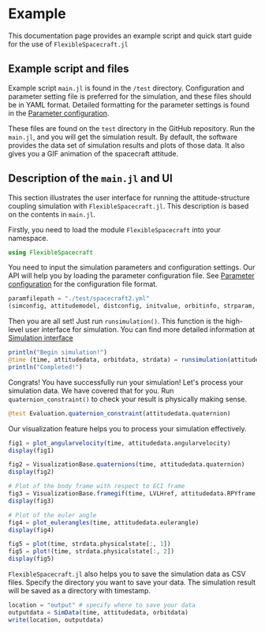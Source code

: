 # Example

This documentation page provides an example script and quick start guide for the use of `FlexibleSpacecraft.jl`

## Example script and files

Example script `main.jl` is found in the `/test` directory. Configuration and parameter setting file is preferred for the simulation, and these files should be in YAML format. Detailed formatting for the parameter settings is found in the [Parameter configuration](@ref).

These files are found on the `test` directory in the GitHub repository. Run the `main.jl`, and you will get the simulation result. By default, the software provides the data set of simulation results and plots of those data. It also gives you a GIF animation of the spacecraft attitude.

## Description of the `main.jl` and UI

This section illustrates the user interface for running the attitude-structure coupling simulation with `FlexibleSpacecraft.jl`. This description is based on the contents in `main.jl`.

Firstly, you need to load the module `FlexibleSpacecraft` into your namespace.

```julia
using FlexibleSpacecraft
```

You need to input the simulation parameters and configuration settings. Our API will help you by loading the parameter configuration file. See [Parameter configuration](@ref) for the configuration file format.

```julia
paramfilepath = "./test/spacecraft2.yml"
(simconfig, attitudemodel, distconfig, initvalue, orbitinfo, strparam, strmodel) = readparamfile(paramfilepath)
```

Then you are all set! Just run `runsimulation()`. This function is the high-level user interface for simulation. You can find more detailed information at [Simulation interface](@ref)

```julia
println("Begin simulation!")
@time (time, attitudedata, orbitdata, strdata) = runsimulation(attitudemodel, strmodel, initvalue, orbitinfo, distconfig, simconfig)
println("Completed!")
```

Congrats! You have successfully run your simulation! Let's process your simulation data. We have covered that for you. Run `quaternion_constraint()` to check your result is physically making sense.

```julia
@test Evaluation.quaternion_constraint(attitudedata.quaternion)
```

Our visualization feature helps you to process your simulation effectively.

```julia
fig1 = plot_angularvelocity(time, attitudedata.angularvelocity)
display(fig1)

fig2 = VisualizationBase.quaternions(time, attitudedata.quaternion)
display(fig2)

# Plot of the body frame with respect to ECI frame
fig3 = VisualizationBase.framegif(time, LVLHref, attitudedata.RPYframe, Tgif = 20, FPS = 8)
display(fig3)

# Plot of the euler angle
fig4 = plot_eulerangles(time, attitudedata.eulerangle)
display(fig4)

fig5 = plot(time, strdata.physicalstate[:, 1])
fig5 = plot!(time, strdata.physicalstate[:, 2])
display(fig5)
```

`FlexibleSpacecraft.jl` also helps you to save the simulation data as CSV files. Specify the directory you want to save your data. The simulation result will be saved as a directory with timestamp.

```julia
location = "output" # specify where to save your data
outputdata = SimData(time, attitudedata, orbitdata)
write(location, outputdata)
```
